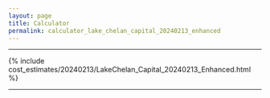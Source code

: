 ```yaml
---
layout: page
title: Calculator
permalink: calculator_lake_chelan_capital_20240213_enhanced
---
```


___

{% include cost_estimates/20240213/LakeChelan_Capital_20240213_Enhanced.html %}

___

